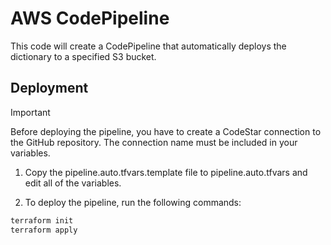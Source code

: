 # AWS CodePipeline

This code will create a CodePipeline that automatically deploys the dictionary to a specified S3 bucket.

## Deployment

> [!IMPORTANT]
> Before deploying the pipeline, you have to create a CodeStar connection to the GitHub repository. The connection name must be included in your variables.

1. Copy the pipeline.auto.tfvars.template file to pipeline.auto.tfvars and edit all of the variables.

2. To deploy the pipeline, run the following commands:

```bash
terraform init
terraform apply
```

